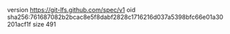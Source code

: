 version https://git-lfs.github.com/spec/v1
oid sha256:761687082b2bcac8e5f8dabf2828c1716216d037a5398bfc66e01a30201acf1f
size 491
